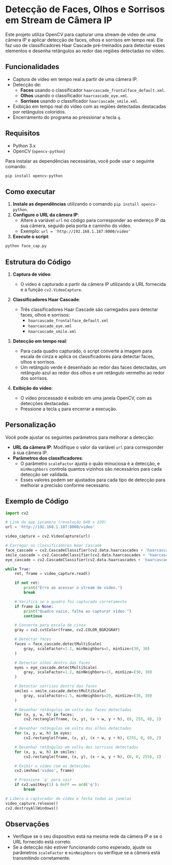 # Detecção de Faces, Olhos e Sorrisos em Stream de Câmera IP

Este projeto utiliza OpenCV para capturar uma stream de vídeo de uma câmera IP e aplicar detecção de faces, olhos e sorrisos em tempo real. Ele faz uso de classificadores Haar Cascade pré-treinados para detectar esses elementos e desenha retângulos ao redor das regiões detectadas no vídeo.

## Funcionalidades

- Captura de vídeo em tempo real a partir de uma câmera IP.
- Detecção de:
  - **Faces** usando o classificador `haarcascade_frontalface_default.xml`.
  - **Olhos** usando o classificador `haarcascade_eye.xml`.
  - **Sorrisos** usando o classificador `haarcascade_smile.xml`.
- Exibição em tempo real do vídeo com as regiões detectadas destacadas por retângulos coloridos.
- Encerramento do programa ao pressionar a tecla `q`.

## Requisitos

- Python 3.x
- OpenCV (`opencv-python`)
  
Para instalar as dependências necessárias, você pode usar o seguinte comando:

```bash
pip install opencv-python
```

## Como executar

1. **Instale as dependências** utilizando o comando `pip install opencv-python`.
2. **Configure o URL da câmera IP**:
    - Altere a variável `url` no código para corresponder ao endereço IP da sua câmera, seguido pela porta e caminho do vídeo.
    - Exemplo: `url = 'http://192.168.1.187:8000/video'`
3. **Execute o script**:

```bash
python face_cap.py
```

## Estrutura do Código

1. **Captura de vídeo**:
    - O vídeo é capturado a partir da câmera IP utilizando a URL fornecida e a função `cv2.VideoCapture`.
  
2. **Classificadores Haar Cascade**:
    - Três classificadores Haar Cascade são carregados para detectar faces, olhos e sorrisos:
      - `haarcascade_frontalface_default.xml`
      - `haarcascade_eye.xml`
      - `haarcascade_smile.xml`
  
3. **Detecção em tempo real**:
    - Para cada quadro capturado, o script converte a imagem para escala de cinza e aplica os classificadores para detectar faces, olhos e sorrisos.
    - Um retângulo verde é desenhado ao redor das faces detectadas, um retângulo azul ao redor dos olhos e um retângulo vermelho ao redor dos sorrisos.
  
4. **Exibição do vídeo**:
    - O vídeo processado é exibido em uma janela OpenCV, com as detecções destacadas.
    - Pressione a tecla `q` para encerrar a execução.

## Personalização

Você pode ajustar os seguintes parâmetros para melhorar a detecção:

- **URL da câmera IP**: Modifique o valor da variável `url` para corresponder à sua câmera IP.
- **Parâmetros dos classificadores**: 
    - O parâmetro `scaleFactor` ajusta o quão minuciosa é a detecção, e `minNeighbors` controla quantos vizinhos são necessários para cada detecção ser validada.
    - Esses valores podem ser ajustados para cada tipo de detecção para melhorar a precisão conforme necessário.

## Exemplo de Código

```python
import cv2

# Link do app ipcamera (resolução 640 x 320)
url = 'http://192.168.1.187:8000/video'

video_capture = cv2.VideoCapture(url)

# Carregar os classificadores Haar Cascade
face_cascade = cv2.CascadeClassifier(cv2.data.haarcascades + 'haarcascade_frontalface_default.xml')
smile_cascade = cv2.CascadeClassifier(cv2.data.haarcascades + 'haarcascade_smile.xml')
eye_cascade = cv2.CascadeClassifier(cv2.data.haarcascades + 'haarcascade_eye.xml')

while True:
    ret, frame = video_capture.read()

    if not ret:
        print("Erro ao acessar a stream de vídeo.")
        break

    # Verifica se o quadro foi capturado corretamente
    if frame is None:
        print("Quadro vazio, falha ao capturar vídeo.")
        continue

    # Converte para escala de cinza
    gray = cv2.cvtColor(frame, cv2.COLOR_BGR2GRAY)

    # Detectar faces
    faces = face_cascade.detectMultiScale(
        gray, scaleFactor=1.1, minNeighbors=5, minSize=(30, 30)
    )

    # Detectar olhos dentro das faces
    eyes = eye_cascade.detectMultiScale(
        gray, scaleFactor=1.2, minNeighbors=15, minSize=(30, 30)
    )

    # Detectar sorrisos dentro das faces
    smiles = smile_cascade.detectMultiScale(
        gray, scaleFactor=1.5, minNeighbors=20, minSize=(30, 30)
    )

    # Desenhar retângulos em volta das faces detectadas
    for (x, y, w, h) in faces:
        cv2.rectangle(frame, (x, y), (x + w, y + h), (0, 255, 0), 2)

    # Desenhar retângulos em volta dos olhos detectados
    for (x, y, w, h) in eyes:
        cv2.rectangle(frame, (x, y), (x + w, y + h), (255, 0, 0), 2)

    # Desenhar retângulos em volta dos sorrisos detectados
    for (x, y, w, h) in smiles:
        cv2.rectangle(frame, (x, y), (x + w, y + h), (0, 0, 255), 2)

    # Exibir o vídeo com as detecções
    cv2.imshow('video', frame)

    # Pressione 'q' para sair
    if cv2.waitKey(1) & 0xFF == ord('q'):
        break

# Libera o capturador de vídeo e fecha todas as janelas
video_capture.release()
cv2.destroyAllWindows()
```

## Observações

- Verifique se o seu dispositivo está na mesma rede da câmera IP e se o URL fornecido está correto.
- Se a detecção não estiver funcionando como esperado, ajuste os parâmetros `scaleFactor` e `minNeighbors` ou verifique se a câmera está transmitindo corretamente.
